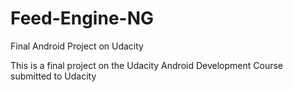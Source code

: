 # Feed-Engine-NG
Final Android Project on Udacity


This is a final project on the Udacity Android Development Course submitted to Udacity
